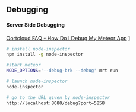 ## Debugging  



#### Server Side Debugging  

[Oortcloud FAQ - How Do I Debug My Meteor App](https://github.com/oortcloud/unofficial-meteor-faq#how-do-i-debug-my-meteor-app)
]


````sh
# install node-inspector
npm install -g node-inspector

#start meteor
NODE_OPTIONS='--debug-brk --debug' mrt run

# launch node-inspector
node-inspector

# go to the URL given by node-inspector
http://localhost:8080/debug?port=5858
````


